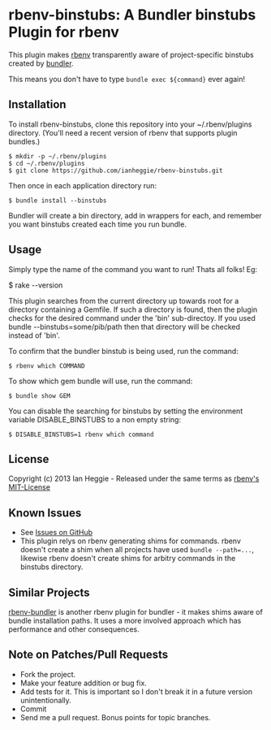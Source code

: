 # rbenv-binstubs: A Bundler binstubs Plugin for rbenv

This plugin makes [rbenv](http://rbenv.org/) transparently
aware of project-specific binstubs created by [bundler](http://gembundler.com/).

This means you don't have to type `bundle exec ${command}` ever again!

## Installation

To install rbenv-binstubs, clone this repository into your ~/.rbenv/plugins directory. (You'll need a recent version of rbenv that supports plugin bundles.)

    $ mkdir -p ~/.rbenv/plugins
    $ cd ~/.rbenv/plugins
    $ git clone https://github.com/ianheggie/rbenv-binstubs.git 

Then once in each application directory run:

    $ bundle install --binstubs

Bundler will create a bin directory, add in wrappers for each, and remember you want binstubs created each time you run bundle.

## Usage

Simply type the name of the command you want to run! Thats all folks! Eg:

   $ rake --version

This plugin searches from the current directory up towards root for a directory containing a Gemfile.
If such a directory is found, then the plugin checks for the desired command under the 'bin' sub-directoy.
If you used bundle --binstubs=some/pib/path then that directory will be checked instead of 'bin'.

To confirm that the bundler binstub is being used, run the command:

    $ rbenv which COMMAND

To show which gem bundle will use, run the command:

    $ bundle show GEM

You can disable the searching for binstubs by setting the environment variable DISABLE\_BINSTUBS to a non empty string:

    $ DISABLE_BINSTUBS=1 rbenv which command

## License

Copyright (c) 2013 Ian Heggie - Released under the same terms as [rbenv's MIT-License](https://github.com/sstephenson/rbenv#license)

## Known Issues

* See [Issues on GitHub](https://github.com/ianheggie/rbenv-binstubs/issues)
* This plugin relys on rbenv generating shims for commands. rbenv doesn't create a shim when all projects have used `bundle --path=...`, likewise rbenv doesn't create shims for arbitry commands in the binstubs directory.

## Similar Projects

[rbenv-bundler](https://github.com/carsomyr/rbenv-bundler) is another rbenv plugin for bundler - it makes shims aware of bundle installation paths. It uses a more involved approach which has performance and other consequences.

## Note on Patches/Pull Requests
 
* Fork the project.
* Make your feature addition or bug fix.
* Add tests for it. This is important so I don't break it in a
  future version unintentionally.
* Commit
* Send me a pull request. Bonus points for topic branches.
